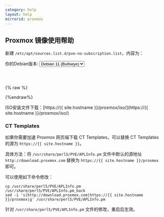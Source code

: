 ```yaml
---
category: help
layout: help
mirrorid: proxmox
---
```


## Proxmox 镜像使用帮助

新建 `/etc/apt/sources.list.d/pve-no-subscription.list`，内容为：

<form class="form-inline">
<div class="form-group">
	<label>你的Debian版本: </label>
	<select class="form-control release-select" data-template="#apt-template" data-target="#apt-content">
		<option data-os="debian" data-release="jessie">Debian 8 (Jessie)</option>
		<option data-os="debian" data-release="stretch">Debian 9 (Stretch)</option>
		<option data-os="debian" data-release="buster" selected>Debian 10 (Buster)</option>
		<option data-os="debian" data-release="bullseye" selected>Debian 11 (Bullseye)</option>
</select>
</div>
</form>

<p></p>
<pre>
<code id="apt-content">
</code>
</pre>


{% raw %}
<script id="apt-template" type="x-tmpl-markup">
deb https://{%endraw%}{{ site.hostname }}{%raw%}/proxmox/{{os_name}} {{release_name}} pve-no-subscription
</script>
{%endraw%}

ISO安装文件下载：[https://{{ site.hostname }}/proxmox/iso/](https://{{ site.hostname }}/proxmox/iso/)

### CT Templates

如果你需要加速 Proxmox 网页端下载 CT Templates，可以替换 CT Templates 的源为 `https://{{ site.hostname }}`。

具体方法：将 `/usr/share/perl5/PVE/APLInfo.pm` 文件中默认的源地址 `http://download.proxmox.com`
替换为 `https://{{ site.hostname }}/proxmox` 即可。

可以使用如下命令修改：

```
cp /usr/share/perl5/PVE/APLInfo.pm /usr/share/perl5/PVE/APLInfo.pm_back
sed -i 's|http://download.proxmox.com|https://{{ site.hostname }}/proxmox|g' /usr/share/perl5/PVE/APLInfo.pm
```

针对 `/usr/share/perl5/PVE/APLInfo.pm` 文件的修改，重启后生效。

